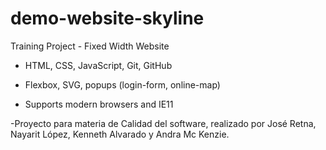 # demo-website-skyline

Training Project - Fixed Width Website

- HTML, CSS, JavaScript, Git, GitHub

- Flexbox, SVG, popups (login-form, online-map)

- Supports modern browsers and IE11

-Proyecto para materia de Calidad del software, realizado por José Retna, Nayarit López, Kenneth Alvarado y Andra Mc Kenzie.

